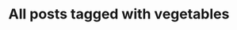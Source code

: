 ---
layout: tag
title: "All posts tagged with vegetables"
permalink: /weblog/tags/vegetables/
taxonomy: vegetables
---